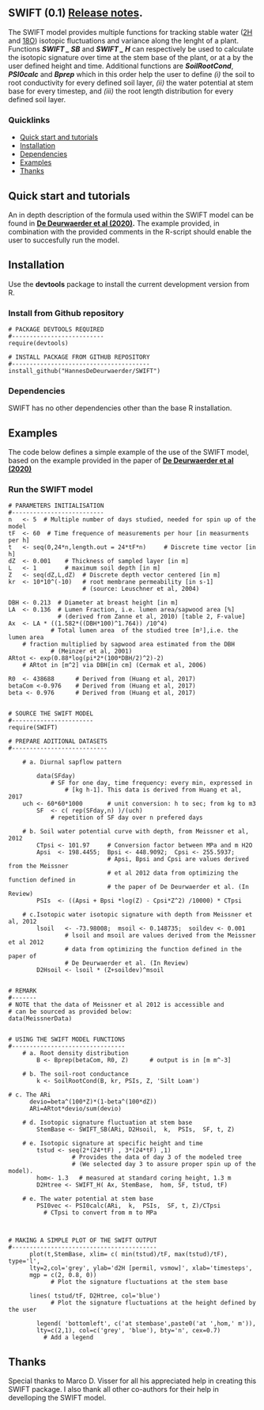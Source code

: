 SWIFT (0.1) [Release notes](https://github.com/HannesDeDeurwaerder/SWIFT/).
----------

The SWIFT model provides multiple functions for tracking stable water 
([2H](https://en.wikipedia.org/wiki/Deuterium) and 
[18O](https://en.wikipedia.org/wiki/Isotopes_of_oxygen)) isotopic fluctuations 
and variance along the lenght of a plant. Functions ***SWIFT _ SB*** and 
***SWIFT _ H*** can respectively be used to calculate the isotopic signature 
over time at the stem base of the plant, or at a by the user defined height 
and time. Additional functions are ***SoilRootCond***, ***PSI0calc*** and 
***Bprep*** which in this order help the user to define *(i)* the soil to root
conductivity for every defined soil layer, *(ii)* the water potential at stem 
base for every timestep, and *(iii)* the root length distribution for every 
defined soil layer.



### Quicklinks

-   [Quick start and tutorials](#quick-start-and-tutorials)
-   [Installation](#installation)
-   [Dependencies](#dependencies)
-   [Examples](#examples)
-   [Thanks](#thanks)
  

## Quick start and tutorials

An in depth description of the formula used within the SWIFT model can be found 
in **[De Deurwaerder et al (2020)](https://doi.org/10.5194/bg-17-4853-2020]).** 
The example provided, in combination with the provided comments in the R-script 
should enable the user to succesfully run the model. 


## Installation

Use the **devtools** package to install the current development version from R.

### Install from Github repository

	# PACKAGE DEVTOOLS REQUIRED
	#--------------------------
	require(devtools)

	# INSTALL PACKAGE FROM GITHUB REPOSITORY
	#---------------------------------------
	install_github("HannesDeDeurwaerder/SWIFT")
	
	
### Dependencies

SWIFT has no other dependencies other than the base R installation.


## Examples

The code below defines a simple example of the use of the SWIFT model, based on
the example provided in the paper of 
**[De Deurwaerder et al (2020)](https://doi.org/10.5194/bg-17-4853-2020])** 


### Run the SWIFT model

	# PARAMETERS INITIALISATION
	#--------------------------
	n   <- 5  # Multiple number of days studied, needed for	spin up of the model
	tF  <- 60  # Time frequence of measurements per hour [in measurments per h] 
	t   <- seq(0,24*n,length.out = 24*tF*n)     # Discrete time vector [in h]
	dZ  <- 0.001    # Thickness of sampled layer [in m]	
	L   <- 1        # maximum soil depth [in m]
	Z   <- seq(dZ,L,dZ)  # Discrete depth vector centered [in m]
	kr  <- 10*10^(-10) 	 # root membrane permeability [in s-1] 
	                     # (source: Leuschner et al, 2004)
	
	DBH <- 0.213  # Diameter at breast height [in m]
	LA  <- 0.136  # Lumen Fraction, i.e. lumen area/sapwood area [%]
				  # (derived from Zanne et al, 2010) [table 2, F-value]            
	Ax  <- LA * ((1.582*((DBH*100)^1.764)) /10^4)    
				# Total lumen area  of the studied tree [m²],i.e. the lumen area 
        # fraction multiplied by sapwood area estimated from the DBH 
 				# (Meinzer et al, 2001) 
 	ARtot <- exp(0.88*log(pi*2*(100*DBH/2)^2)-2)  
        # ARtot in [m^2] via DBH[in cm] (Cermak et al, 2006)

	R0  <- 438688      # Derived from (Huang et al, 2017)
	betaCom <-0.976    # Derived from (Huang et al, 2017)
	beta <- 0.976      # Derived from (Huang et al, 2017)
  
		
	# SOURCE THE SWIFT MODEL
	#-----------------------
  	require(SWIFT)

	# PREPARE ADITIONAL DATASETS
	#---------------------------

		# a. Diurnal sapflow pattern
		
			data(SFday) 	
			    # SF for one day, time frequency: every min, expressed in
					# [kg h-1]. This data is derived from Huang et al, 2017
     	uch <- 60*60*1000   	# unit conversion: h to sec; from kg to m3
			SF  <- c( rep(SFday,n) )/(uch)
			    # repetition of SF day over n prefered days

		# b. Soil water potential curve with depth, from Meissner et al, 2012
			CTpsi <- 101.97		# Conversion factor between MPa and m H2O
			Apsi  <- 198.4455;  Bpsi <- 448.9092;  Cpsi <- 255.5937;
								# Apsi, Bpsi and Cpsi are values derived from the Meissner
								# et al 2012 data from optimizing the function defined in
								# the paper of De Deurwaerder et al. (In Review)
			PSIs  <- ((Apsi + Bpsi *log(Z) - Cpsi*Z^2) /10000) * CTpsi

		# c.Isotopic water isotopic signature with depth from Meissner et al, 2012
			lsoil   <- -73.98008;  msoil <- 0.148735;  soildev <- 0.001 	
					# lsoil and msoil are values derived from the Meissner et al 2012 
					# data from optimizing the function defined in the paper of 
					# De Deurwaerder et al. (In Review) 
			D2Hsoil <- lsoil * (Z+soildev)^msoil


	# REMARK
	#-------
	# NOTE that the data of Meissner et al 2012 is accessible and 
	# can be sourced as provided below:
	data(MeissnerData)


	# USING THE SWIFT MODEL FUNCTIONS
	#--------------------------------
		# a. Root density distribution 
        	B <- Bprep(betaCom, R0, Z) 		# output is in [m m^-3]
        
		# b. The soil-root conductance
        	k <- SoilRootCond(B, kr, PSIs, Z, 'Silt Loam')
        	
    # c. The ARi
          devio=beta^(100*Z)*(1-beta^(100*dZ))
          ARi=ARtot*devio/sum(devio)
          
		# d. Isotopic signature fluctuation at stem base
        	StemBase <- SWIFT_SB(ARi, D2Hsoil,  k,  PSIs,  SF, t, Z)
        
		# e. Isotopic signature at specific height and time
        	tstud <- seq(2*(24*tF) , 3*(24*tF) ,1)  
					  # Provides the data of day 3 of the modeled tree 
					  # (We selected day 3 to assure proper spin up of the model). 
        	hom<- 1.3  	# measured at standard coring height, 1.3 m
        	D2Htree <- SWIFT_H( Ax, StemBase,  hom, SF, tstud, tF)
        
		# e. The water potential at stem base
        	PSI0vec <- PSI0calc(ARi,  k,  PSIs,  SF, t, Z)/CTpsi 	
        	  # CTpsi to convert from m to MPa     



	# MAKING A SIMPLE PLOT OF THE SWIFT OUTPUT
	#-----------------------------------------
          plot(t,StemBase, xlim= c( min(tstud)/tF, max(tstud)/tF), type='l', 
          lty=2,col='grey', ylab='d2H [permil, vsmow]', xlab='timesteps', 
          mgp = c(2, 0.8, 0))	
		        # Plot the signature fluctuations at the stem base
	
          lines( tstud/tF, D2Htree, col='blue')	
		        # Plot the signature fluctuations at the height defined by the user

	        legend( 'bottomleft', c('at stembase',paste0('at ',hom,' m')), 
	        lty=c(2,1), col=c('grey', 'blue'), bty='n', cex=0.7)	
	          # Add a legend 
	 


## Thanks
Special thanks to Marco D. Visser for all his appreciated help in creating this 
SWIFT package. I also thank all other co-authors for their help in develloping 
the SWIFT model.

